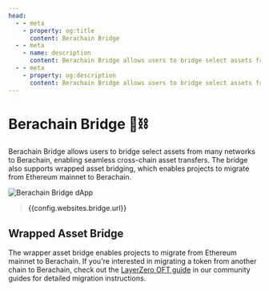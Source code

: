 ```yaml
---
head:
  - - meta
    - property: og:title
      content: Berachain Bridge
  - - meta
    - name: description
      content: Berachain Bridge allows users to bridge select assets from many networks to Berachain
  - - meta
    - property: og:description
      content: Berachain Bridge allows users to bridge select assets from many networks to Berachain
---
```


<script setup>
  import config from '@berachain/config/constants.json';
</script>

# Berachain Bridge 🐻⛓️

Berachain Bridge allows users to bridge select assets from many networks to Berachain, enabling seamless cross-chain asset transfers. The bridge also supports wrapped asset bridging, which enables projects to migrate from Ethereum mainnet to Berachain.

<a target="_blank" :href="config.websites.bridge.url + 'utm_source=' + config.websites.docsCore.utmSource">

![Berachain Bridge dApp](/assets/berachain-bridge.png)

</a>

> <a target="_blank" :href="config.websites.bridge.url + 'utm_source=' + config.websites.docsCore.utmSource">{{config.websites.bridge.url}}</a>

## Wrapped Asset Bridge

The wrapper asset bridge enables projects to migrate from Ethereum mainnet to Berachain. If you're interested in migrating a token from another chain to Berachain, check out the [LayerZero OFT guide](/developers/guides/community-guides#bridging) in our community guides for detailed migration instructions.

